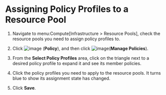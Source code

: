# Assigning Policy Profiles to a Resource Pool

1.  Navigate to menu:Compute\[Infrastructure \> Resource Pools\], check
    the resource pools you need to assign policy profiles to.

2.  Click ![image](../images/1941.png) (**Policy**), and then click
    ![image](../images/1851.png)(**Manage Policies**).

3.  From the **Select Policy Profiles** area, click on the triangle next
    to a desired policy profile to expand it and see its member
    policies.

4.  Click the policy profiles you need to apply to the resource pools.
    It turns blue to show its assignment state has changed.

5.  Click **Save**.
